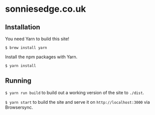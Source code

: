 # sonniesedge.co.uk

## Installation

You need Yarn to build this site!

`$ brew install yarn`

Install the npm packages with Yarn.

`$ yarn install`

## Running

`$ yarn run build` to build out a working version of the site to `./dist`.

`$ yarn start` to build the site and serve it on `http://localhost:3000` via Browsersync. 